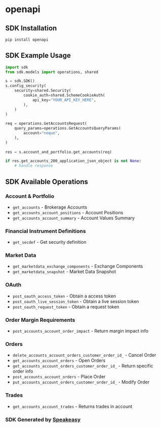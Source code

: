 # openapi

<!-- Start SDK Installation -->
## SDK Installation

```bash
pip install openapi
```
<!-- End SDK Installation -->

## SDK Example Usage
<!-- Start SDK Example Usage -->
```python
import sdk
from sdk.models import operations, shared

s = sdk.SDK()
s.config_security(
    security=shared.Security(
        cookie_auth=shared.SchemeCookieAuth(
            api_key="YOUR_API_KEY_HERE",
        ),
    )
)
    
req = operations.GetAccountsRequest(
    query_params=operations.GetAccountsQueryParams(
        account="neque",
    ),
)
    
res = s.account_and_portfolio.get_accounts(req)

if res.get_accounts_200_application_json_object is not None:
    # handle response
```
<!-- End SDK Example Usage -->

<!-- Start SDK Available Operations -->
## SDK Available Operations

### Account & Portfolio

* `get_accounts` - Brokerage Accounts
* `get_accounts_account_positions` - Account Positions
* `get_accounts_account_summary` - Account Values Summary

### Financial Instrument Definitions

* `get_secdef` - Get security definition

### Market Data

* `get_marketdata_exchange_components` - Exchange Components
* `get_marketdata_snapshot` - Market Data Snapshot

### OAuth

* `post_oauth_access_token` - Obtain a access token
* `post_oauth_live_session_token` - Obtain a live session token
* `post_oauth_request_token` - Obtain a request token

### Order Margin Requirements

* `post_accounts_account_order_impact` - Return margin impact info

### Orders

* `delete_accounts_account_orders_customer_order_id_` - Cancel Order
* `get_accounts_account_orders` - Open Orders
* `get_accounts_account_orders_customer_order_id_` - Return specific order info
* `post_accounts_account_orders` - Place Order
* `put_accounts_account_orders_customer_order_id_` - Modify Order

### Trades

* `get_accounts_account_trades` - Returns trades in account

<!-- End SDK Available Operations -->

### SDK Generated by [Speakeasy](https://docs.speakeasyapi.dev/docs/using-speakeasy/client-sdks)
